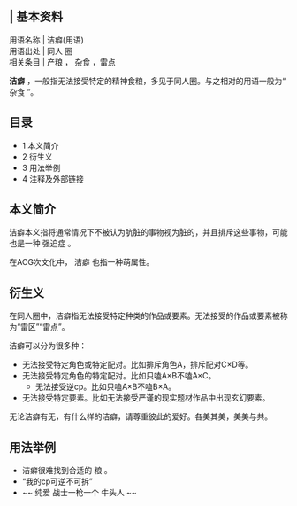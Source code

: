 |  **基本资料**  
---  
用语名称  |  洁癖(用语)   
用语出处  |  同人  圈   
相关条目  |  产粮  ，  杂食  ，雷点   
  
**洁癖** ，一般指无法接受特定的精神食粮，多见于同人圈。与之相对的用语一般为“  杂食  ”。

##  目录

  * 1  本义简介 
  * 2  衍生义 
  * 3  用法举例 
  * 4  注释及外部链接 

##  本义简介

洁癖本义指将通常情况下不被认为肮脏的事物视为脏的，并且排斥这些事物，可能也是一种  强迫症  。

在ACG次文化中，  洁癖  也指一种萌属性。

##  衍生义

在同人圈中，洁癖指无法接受特定种类的作品或要素。无法接受的作品或要素被称为“雷区”“雷点”。

洁癖可以分为很多种：

  * 无法接受特定角色或特定配对。比如排斥角色A，排斥配对C×D等。 
  * 无法接受特定角色的特定配对。比如只嗑A×B不嗑A×C。 
    * 无法接受逆cp。比如只嗑A×B不嗑B×A。 
  * 无法接受特定要素。比如无法接受严谨的现实题材作品中出现玄幻要素。 

无论洁癖有无，有什么样的洁癖，请尊重彼此的爱好。各美其美，美美与共。

##  用法举例

  * 洁癖很难找到合适的  粮  。 
  * “我的cp可逆不可拆” 
  * ~~ 纯爱  战士一枪一个  牛头人  ~~

  